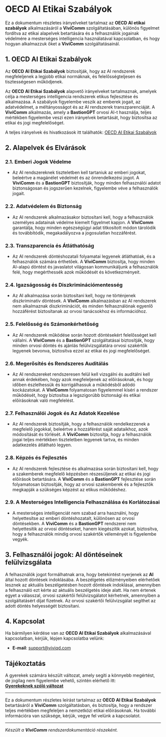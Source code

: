 # OECD AI Etikai Szabályok

Ez a dokumentum részletes irányelveket tartalmaz az **OECD AI etikai szabályok** alkalmazásáról a **ViviComm** szolgáltatásában, különös figyelmet fordítva az etikai alapelvek betartására és a felhasználók jogainak védelmére a mesterséges intelligencia használatával kapcsolatban, és hogy hogyan alkalmazzuk őket a **ViviComm** szolgáltatásainál.

## 1. OECD AI Etikai Szabályok

Az **OECD AI Etikai Szabályok** biztosítják, hogy az AI rendszerek megfeleljenek a legjobb etikai normáknak, és felelősségteljesen és tisztességesen működjenek.

Az **OECD AI Etikai Szabályok** alapvető irányelveket tartalmaznak, amelyek célja a mesterséges intelligencia rendszerek etikus fejlesztése és alkalmazása. A szabályok figyelembe veszik az emberek jogait, az adatvédelmet, a méltányosságot és az AI rendszerek transzparenciáját. A **ViviComm** alkalmazás, amely a **BastionGPT** orvosi AI-t használja, teljes mértékben figyelembe veszi ezen irányelvek betartását, hogy biztosítsa az etikai és jogi megfelelőséget.

A teljes irányelvek és hivatkozások itt találhatók: [OECD AI Etikai Szabályok](https://www.oecd.org/digital/ai/)

## 2. Alapelvek és Elvárások

### **2.1. Emberi Jogok Védelme**
- Az AI rendszereknek tiszteletben kell tartaniuk az emberi jogokat, beleértve a magánélet védelmét és az önrendelkezési jogot. A **ViviComm** és a **BastionGPT** biztosítják, hogy minden felhasználói adatot biztonságosan és jogszerűen kezelnek, figyelembe véve a felhasználók jogait.

### **2.2. Adatvédelem és Biztonság**
- Az AI rendszerek alkalmazásakor biztosítani kell, hogy a felhasználók személyes adatainak védelme kiemelt figyelmet kapjon. A **ViviComm** garantálja, hogy minden egészségügyi adat titkosított módon tárolódik és továbbítódik, megakadályozva a jogosulatlan hozzáférést.

### **2.3. Transzparencia és Átláthatóság**
- Az AI rendszerek döntéshozatali folyamatai legyenek átláthatóak, és a felhasználók számára érthetőek. A **ViviComm** biztosítja, hogy minden AI-alapú döntést és javaslatot világosan kommunikáljunk a felhasználók felé, hogy megérthessék azok működését és következményeit.

### **2.4. Igazságosság és Diszkriminációmentesség**
- Az AI alkalmazása során biztosítani kell, hogy ne történjenek diszkriminatív döntések. A **ViviComm** alkalmazásban az AI rendszerek nem alkalmaznak diszkriminációt, és minden felhasználónak egyenlő hozzáférést biztosítanak az orvosi tanácsokhoz és információhoz.

### **2.5. Felelősség és Számonkérhetőség**
- Az AI rendszerek működése során hozott döntésekért felelősséget kell vállalni. A **ViviComm** és a **BastionGPT** szolgáltatásai biztosítják, hogy minden orvosi döntés és ajánlás felülvizsgálatára orvosi szakértők legyenek bevonva, biztosítva ezzel az etikai és jogi megfelelőséget.

### **2.6. Megerősítés és Rendszeres Auditálás**
- Az AI rendszereket rendszeresen felül kell vizsgálni és auditálni kell annak érdekében, hogy azok megfeleljenek az előírásoknak, és hogy időben észlelhessük és korrigálhassuk a működésből adódó kockázatokat. A **ViviComm** folyamatosan figyelemmel kíséri a rendszer működését, hogy biztosítsa a legszigorúbb biztonsági és etikai előírásoknak való megfelelést.

### **2.7. Felhasználói Jogok és Az Adatok Kezelése**
- Az AI rendszerek biztosítják, hogy a felhasználók rendelkezzenek a megfelelő jogokkal, beleértve a hozzáférést saját adataikhoz, azok módosítását és törlését. A **ViviComm** biztosítja, hogy a felhasználók jogai teljes mértékben tiszteletben legyenek tartva, és minden adatkezelés átlátható legyen.

### **2.8. Képzés és Fejlesztés**
- Az AI rendszerek fejlesztése és alkalmazása során biztosítani kell, hogy a szakemberek megfelelő képzésben részesüljenek az etikai és jogi előírások betartására. A **ViviComm** és a **BastionGPT** fejlesztése során folyamatosan biztosítják, hogy az orvosi szakemberek és a fejlesztők megkapják a szükséges képzést az etikus működéshez.

### **2.9. A Mesterséges Intelligencia Felhasználása és Korlátozásai**
- A mesterséges intelligenciát nem szabad arra használni, hogy helyettesítse az emberi döntéshozatalt, különösen az orvosi döntésekben. A **ViviComm** és a **BastionGPT** rendszerei nem helyettesítik az orvosi döntéseket, hanem kiegészítik azokat, biztosítva, hogy a felhasználók mindig orvosi szakértők véleményét is figyelembe vegyék.

## 3. Felhasználói jogok: AI döntéseinek felülvizsgálata

A felhasználók jogot formálhatnak arra, hogy betekintést nyerjenek az **AI** által hozott döntések indoklásába. A beszélgetés előzményeiben elérhetőek lesznek az aktuális beszélgetésben hozott döntések indoklásai, amennyiben a felhasználó ezt kérte az aktuális beszélgetés ideje alatt. Ha nem értenek egyet a válasszal, orvosi szakértői felülvizsgálatot kérhetnek, amennyiben a szolgáltatásért díjat fizetnek. Az orvosi szakértői felülvizsgálat segíthet az adott döntés helyességét biztosítani.

## 4. Kapcsolat

Ha bármilyen kérdése van az **OECD AI Etikai Szabályok** alkalmazásával kapcsolatban, kérjük, lépjen kapcsolatba velünk:
- **E-mail**: [support@viviqd.com](mailto:support@viviqd.com)

## Tájékoztatás

A gyerekek számára készült változat, amely segíti a könnyebb megértést,<br/> de jogilag nem figyelembe vehető, szintén elérhető itt:  
[**Gyerekeknek szóló változat**](../easy/easy-oecd-ai-ethics.md)

---

Ez a dokumentum részletes leírást tartalmaz az **OECD AI Etikai Szabályok** betartásáról a **ViviComm** szolgáltatásban, és biztosítja, hogy a rendszer teljes mértékben megfeleljen a nemzetközi etikai előírásoknak. Ha további információra van szüksége, kérjük, vegye fel velünk a kapcsolatot.

---

*Készült a **ViviComm** rendszerdokumentáció részeként.*